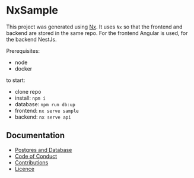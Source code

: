 # NxSample

This project was generated using [Nx](https://nx.dev). It uses `Nx` so that the frontend and backend are stored in the same repo. For the frontend Angular is used, for the backend NestJs.

Prerequisites:

- node
- docker

to start:

- clone repo
- install: `npm i`
- database: `npm run db:up`
- frontend: `nx serve sample`
- backend: `nx serve api`

## Documentation

- [Postgres and Database](docs/db/README.md)
- [Code of Conduct](CODE_OF_CONDUCT.md)
- [Contributions](CONTRIBUTIONS.md)
- [Licence](LICENCE.txt)
